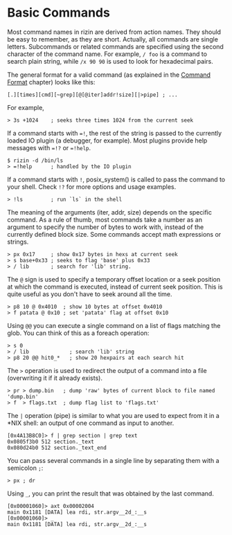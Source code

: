 # Basic Commands

Most command names in rizin are derived from action names. They should be easy to remember, as they are short. Actually, all commands are single letters. Subcommands or related commands are specified using the second character of the command name. For example, `/ foo` is a command to search plain string, while `/x 90 90` is used to look for hexadecimal pairs.

The general format for a valid command (as explained in the [Command Format](../first_steps/command_format.md) chapter) looks like this:

```
[.][times][cmd][~grep][@[@iter]addr!size][|>pipe] ; ...
```

For example,

```
> 3s +1024    ; seeks three times 1024 from the current seek
```

If a command starts with `=!`, the rest of the string is passed to the currently loaded IO plugin (a debugger, for example). Most plugins provide help messages with `=!?` or `=!help`.

```
$ rizin -d /bin/ls
> =!help      ; handled by the IO plugin
```

If a command starts with `!`, posix_system() is called to pass the command to your shell. Check `!?` for more options and usage examples.

```
> !ls         ; run `ls` in the shell
```

The meaning of the arguments (iter, addr, size) depends on the specific command. As a rule of thumb, most commands take a number as an argument to specify the number of bytes to work with, instead of the currently defined block size. Some commands accept math expressions or strings.

```
> px 0x17     ; show 0x17 bytes in hexs at current seek
> s base+0x33 ; seeks to flag 'base' plus 0x33
> / lib       ; search for 'lib' string.
```

The `@` sign is used to specify a temporary offset location or a seek position at which the command is executed, instead of current seek position. This is quite useful as you don't have to seek around all the time.

```
> p8 10 @ 0x4010  ; show 10 bytes at offset 0x4010
> f patata @ 0x10 ; set 'patata' flag at offset 0x10
```

Using `@@` you can execute a single command on a list of flags matching the glob. You can think of this as a foreach operation:

```
> s 0
> / lib             ; search 'lib' string
> p8 20 @@ hit0_*   ; show 20 hexpairs at each search hit
```

The `>` operation is used to redirect the output of a command into a file (overwriting it if it already exists).

```
> pr > dump.bin   ; dump 'raw' bytes of current block to file named 'dump.bin'
> f  > flags.txt  ; dump flag list to 'flags.txt'
```

The `|` operation (pipe) is similar to what you are used to expect from it in a *NIX shell: an output of one command as input to another.

```
[0x4A13B8C0]> f | grep section | grep text
0x0805f3b0 512 section._text
0x080d24b0 512 section._text_end
```

You can pass several commands in a single line by separating them with a semicolon `;`:

```
> px ; dr
```

Using `_`, you can print the result that was obtained by the last command.

```
[0x00001060]> axt 0x00002004
main 0x1181 [DATA] lea rdi, str.argv__2d_:__s
[0x00001060]> _
main 0x1181 [DATA] lea rdi, str.argv__2d_:__s
```
